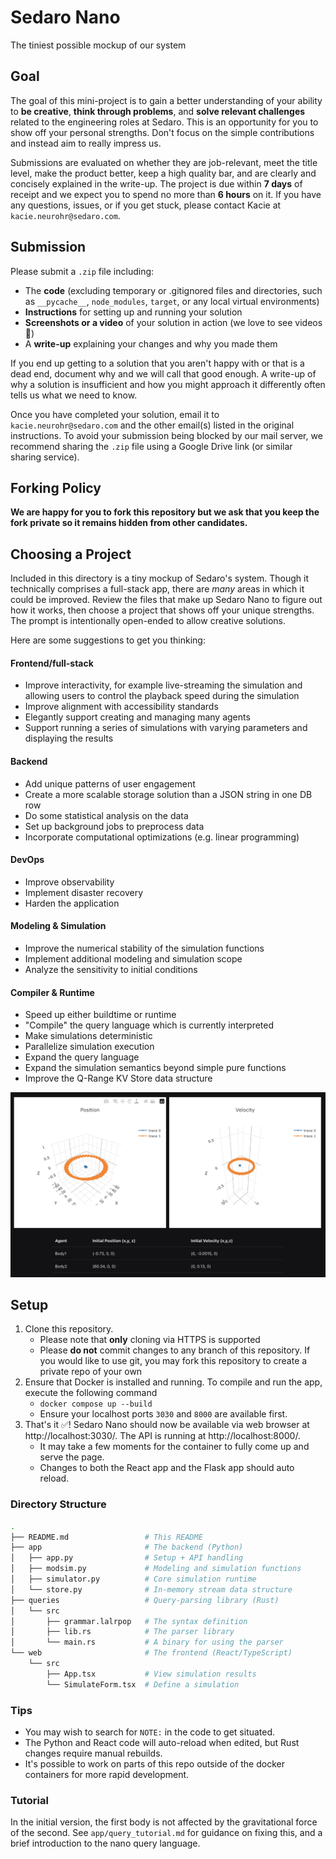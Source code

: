 # Sedaro Nano
The tiniest possible mockup of our system

## Goal
The goal of this mini-project is to gain a better understanding of your ability to **be creative**, **think through problems**, and **solve relevant challenges** related to the engineering roles at Sedaro. This is an opportunity for you to show off your personal strengths. Don't focus on the simple contributions and instead aim to really impress us.

Submissions are evaluated on whether they are job-relevant, meet the title level, make the product better, keep a high quality bar, and are clearly and concisely explained in the write-up. The project is due within **7 days** of receipt and we expect you to spend no more than **6 hours** on it. If you have any questions, issues, or if you get stuck, please contact Kacie at `kacie.neurohr@sedaro.com`.

## Submission
Please submit a `.zip` file including:
- The **code** (excluding temporary or .gitignored files and directories, such as `__pycache__`, `node_modules`, `target`, or any local virtual environments)
- **Instructions** for setting up and running your solution
- **Screenshots or a video** of your solution in action (we love to see videos 🙌)
- A **write-up** explaining your changes and why you made them

If you end up getting to a solution that you aren't happy with or that is a dead end, document why and we will call that good enough. A write-up of why a solution is insufficient and how you might approach it differently often tells us what we need to know.

Once you have completed your solution, email it to `kacie.neurohr@sedaro.com` and the other email(s) listed in the original instructions. To avoid your submission being blocked by our mail server, we recommend sharing the `.zip` file using a Google Drive link (or similar sharing service).

## Forking Policy

**We are happy for you to fork this repository but we ask that you keep the fork private so it remains hidden from other candidates.**

## Choosing a Project
Included in this directory is a tiny mockup of Sedaro's system. Though it technically comprises a full-stack app, there are _many_ areas in which it could be improved. Review the files that make up Sedaro Nano to figure out how it works, then choose a project that shows off your unique strengths. The prompt is intentionally open-ended to allow creative solutions.

Here are some suggestions to get you thinking:

#### Frontend/full-stack
- Improve interactivity, for example live-streaming the simulation and allowing users to control the playback speed during the simulation
- Improve alignment with accessibility standards
- Elegantly support creating and managing many agents
- Support running a series of simulations with varying parameters and displaying the results

#### Backend
- Add unique patterns of user engagement
- Create a more scalable storage solution than a JSON string in one DB row
- Do some statistical analysis on the data
- Set up background jobs to preprocess data
- Incorporate computational optimizations (e.g. linear programming)

#### DevOps
- Improve observability
- Implement disaster recovery
- Harden the application

#### Modeling & Simulation
- Improve the numerical stability of the simulation functions
- Implement additional modeling and simulation scope
- Analyze the sensitivity to initial conditions

#### Compiler & Runtime
- Speed up either buildtime or runtime
- "Compile" the query language which is currently interpreted
- Make simulations deterministic
- Parallelize simulation execution
- Expand the query language
- Expand the simulation semantics beyond simple pure functions
- Improve the Q-Range KV Store data structure

![](./files/screenshot2.png)

## Setup
1. Clone this repository.
   - Please note that **only** cloning via HTTPS is supported
   - Please **do not** commit changes to any branch of this repository. If you would like to use git, you may fork this repository to create a private repo of your own
2. Ensure that Docker is installed and running. To compile and run the app, execute the following command
   - `docker compose up --build`
   - Ensure your localhost ports `3030` and `8000` are available first.
3. That's it ✅! Sedaro Nano should now be available via web browser at http://localhost:3030/. The API is running at http://localhost:8000/.
   - It may take a few moments for the container to fully come up and serve the page.
   - Changes to both the React app and the Flask app should auto reload.

### Directory Structure
```sh
.
├── README.md                 # This README
├── app                       # The backend (Python)
│   ├── app.py                # Setup + API handling
│   ├── modsim.py             # Modeling and simulation functions
│   ├── simulator.py          # Core simulation runtime
│   └── store.py              # In-memory stream data structure
├── queries                   # Query-parsing library (Rust)
│   └── src
│       ├── grammar.lalrpop   # The syntax definition
│       ├── lib.rs            # The parser library
│       └── main.rs           # A binary for using the parser
└── web                       # The frontend (React/TypeScript)
    └── src
        ├── App.tsx           # View simulation results
        └── SimulateForm.tsx  # Define a simulation
```

### Tips
- You may wish to search for `NOTE:` in the code to get situated.
- The Python and React code will auto-reload when edited, but Rust changes require manual rebuilds.
- It's possible to work on parts of this repo outside of the docker containers for more rapid development.

### Tutorial
In the initial version, the first body is not affected by the gravitational force of the second. See `app/query_tutorial.md` for guidance on fixing this, and a brief introduction to the nano query language.
